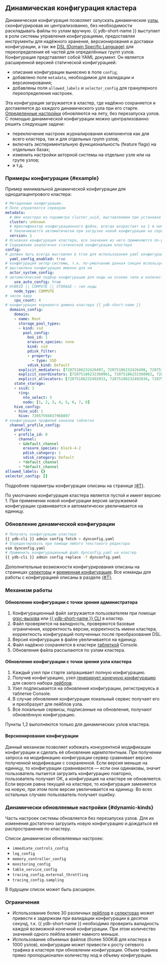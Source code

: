 ## Динамическая конфигурация кластера

Динамическая конфигурация позволяет запускать динамические [узлы](../../concepts/cluster/common_scheme_ydb#nodes), сконфигурировав их централизованно, без необходимости раскладывать файлы по узлам вручную. {{ ydb-short-name }} выступает в роли системы управления конфигурациями, предоставляя инструменты для надёжного хранения, версионирования и доставки конфигурации, а так же [DSL (Domain Specific Language)](./dynamic-config-selectors.md) для переопределения её частей для определённых групп узлов. Конфигурация представляет собой YAML документ. Он является расширенной версией статической конфигурацией:
* описание конфигурации вынесено в поле `config`;
* добавлено поле `metadata`, необходимое для валидации и версионирования;
* добавлены поля `allowed_labels` и `selector_config` для гранулярного переопределения настроек.

Эта конфигурация загружается в кластер, где надёжно сохраняется и доставляется до каждого динамического узла при его старте. [Определенные настройки](#dynamic-kinds) обновляются на лету, без перезапуска узлов. С помощью динамической конфигурации можно централизованно решить следующие задачи:
* переключение настроек журналирования компонентов как для всего кластера, так и для отдельных групп узлов;
* включать экспериментальную функциональность (feature flags) на отдельных базах;
* изменить настройки акторной системы на отдельно узле или на групе узлов;
* и т.д.

### Примеры конфигурации {#example}

Пример минимальной динамической конфигурации для однодатацентрового кластера:
```yaml
# Метаданные конфигурации.
# Поле управляется сервером
metadata:
  # Имя кластера из параметра cluster_uuid, выставляемом при установке кластера, или "", если параметр не выставлен
  cluster: unknown
  # Идентификатор конфигурационного файла, всегда возрастает на 1 и начинается с 1.
  # Увеличивается автоматически при загрузке новой конфигурации на сервер.
  version: 1
# Основная конфигурация кластера, все значения из него применяются по-умолчанию, пока не переопределены селекторами.
# Содержание аналогично статической конфигурации кластера
config:
# должен быть всегда выставлен в true для использования yaml конфигурации
  yaml_config_enabled: true
# конфигурация актор-системы, т.к. по-умолчанию данная секция используется только дин-нодами
# выставлена конфигурация именно для ни
  actor_system_config:
# автоматический подбор конфигурации для ноды на основе типа и количества доступных ядер
    use_auto_config: true
# HYBRID || COMPUTE || STORAGE — тип ноды
    node_type: COMPUTE
# число ядер
    cpu_count: 4
# конфигурация корневого домена кластера {{ ydb-short-name }}
  domains_config:
    domain:
    - name: Root
      storage_pool_types:
      - kind: ssd
        pool_config:
          box_id: 1
          erasure_species: none
          kind: ssd
          pdisk_filter:
          - property:
            - type: SSD
          vdisk_kind: Default
      explicit_mediators: [72075186232426497, 72075186232426498, 72075186232426499]
      explicit_coordinators: [72075186232360961, 72075186232360962, 72075186232360963]
      explicit_allocators: [72075186232492033, 72075186232492034, 72075186232492035]
    state_storage:
    - ssid: 1
      ring:
        nto_select: 5
        node: [1, 2, 3, 4, 5, 6, 7, 8]
    hive_config:
    - hive_uid: 1
      hive: 72057594037968897
# конфигурация профилей каналов таблеток
  channel_profile_config:
    profile:
    - profile_id: 0
      channel:
      - &default_channel
        erasure_species: block-4-2
        pdisk_category: 1
        vdisk_category: Default
      - *default_channel
      - *default_channel
allowed_labels: {}
selector_config: []
```

Подробнее параметры конфигурации описаны на странице [{#T}](../../deploy/configuration/config.md).

По умолчанию конфигурация кластера является пустой и имеет версию 1. При применении новой конфигурации версия загружаемой конфигурации сравнивается и автоматически увеличивается на единицу.

### Обновление динамической конфигурации

```bash
# Получить конфигурацию кластера
{{ ydb-cli }} admin config fetch > dynconfig.yaml
# Отредактировать при помощи любого текстового редактора
vim dynconfig.yaml
# Применить конфигурационный файл dynconfig.yaml на кластер
{{ ydb-cli }} admin config replace -f dynconfig.yaml
```

Дополнительные возможности конфигурирования описаны на страницах [селекторы](./dynamic-config-selectors.md) и [временная конфигурация](./dynamic-config-volatile-config.md).
Все команды для работы с конфигурацией описаны в разделе [{#T}](../../reference/ydb-cli/configs.md).

### Механизм работы

#### Обновление конфигурации c точки зрения администратора

1. Конфигурационный файл загружается пользователем при помощи [grpc-вызова](https://github.com/ydb-platform/ydb/blob/5251c9ace0a7617c25d50f1aa4d0f13e3d56f985/ydb/public/api/grpc/draft/ydb_dynamic_config_v1.proto#L22) или [{{ ydb-short-name }} CLI](../../reference/ydb-cli/index.md) в кластер.
2. Файл проверяется на валидность, проверяются базовые ограничения, корректность версии, корректность имени кластера, корректность конфигураций полученных после преобразования DSL.
3. Версия конфигурации в файле увеличивается на единицу.
4. Файл надёжно сохраняется в кластере [таблеткой](../../concepts/cluster/common_scheme_ydb.md#tablets) Console.
5. Обновления файла рассылаются по узлам кластера.

#### Обновление конфигурации с точки зрения узла кластера

1. Каждый узел при старте запрашивает полную конфигурацию.
2. Получив конфигурацию, узел [генерирует конечную конфигурацию](./dynamic-config-selectors.md#selectors-resolve) для своего набора [лейблов](./dynamic-config-selectors.md#selectors-intro).
3. Узел подписывается на обновления конфигурации, регистрируясь в таблетке Console.
4. В случае обновления конфигурации локальный сервис получает его и преобразует для лейблов узла.
5. Все локальные сервисы, подписанные на обновления, получают обновлённую конфигурацию.

Пункты 1,2 выполняются только для динамических узлов кластера.

#### Версионирование конфигурации

Данный механизм позволяет избежать конкурентной модификации конфигурации и сделать её обновление идемпотентным. При получении запроса на модификацию конфигурации сервер сравнивает версию полученной модификации с сохраненной. Если версия меньше на единицу, то конфигурации сравниваются — если они одинаковы, значит пользователь пытается загрузить конфигурацию повторно, пользователь получает ОК, а конфигурация на кластере не обновляется. Если версия равна текущей на кластере, то конфигурация заменяется на новую, при этом поле версии увеличивается на единицу. Во всех остальных случаях пользователь получает ошибку.

### Динамически обновляемые настройки {#dynamic-kinds}

Часть настроек системы обновляется без перезапуска узлов. Для их изменения достаточно загрузить новую конфигурацию и дождаться её распространения по кластеру.

Список динамически обновляемых настроек:

* `immediate_controls_config`
* `log_config`
* `memory_controller_config`
* `monitoring_config`
* `table_service_config`
* `tracing_config.external_throttling`
* `tracing_config.sampling`

В будущем список может быть расширен.

### Ограничения

* Использование более 30 различных [лейблов](./dynamic-config-selectors.md) в [селекторах](./dynamic-config-selectors.md) может привести к задержкам при валидации конфигурации в десятки секунд, т.к. {{ ydb-short-name }} необходимо проверить валидность каждой возможной конечной конфигурации. При этом количество значений одного лейбла влияет намного меньше.
* Использование объемных файлов (более 500KiB для кластера в 1000 узлов), конфигурации может привести к росту сетевого трафика в кластере при обновлении конфигурации. Объем трафика прямо пропорционален количеству нод и объему конфигурации.
